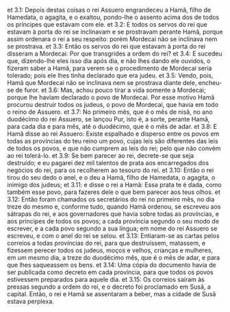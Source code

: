 et 3.1: Depois destas coisas o rei Assuero engrandeceu a Hamã, filho de Hamedata, o agagita, e o exaltou, pondo-lhe o assento acima dos de todos os príncipes que estavam com ele.
et 3.2: E todos os servos do rei que estavam à porta do rei se inclinavam e se prostravam perante Hamã, porque assim ordenara o rei a seu respeito: porém Mordecai não se inclinava nem se prostrava.
et 3.3: Então os servos do rei que estavam à porta do rei disseram a Mordecai: Por que transgrides a ordem do rei?
et 3.4: E sucedeu que, dizendo-lhe eles isso dia após dia, e não lhes dando ele ouvidos, o fizeram saber a Hamã, para verem se o procedimento de Mordecai seria tolerado; pois ele lhes tinha declarado que era judeu.
et 3.5: Vendo, pois, Hamã que Mordecai não se inclinava nem se prostrava diante dele, encheu-se de furor.
et 3.6: Mas, achou pouco tirar a vida somente a Mordecai; porque lhe haviam declarado o povo de Mordecai.  Por esse motivo Hamã procurou destruir todos os judeus, o povo de Mordecai, que havia em todo o reino de Assuero.
et 3.7: No primeiro mês, que é o mês de nisã, no ano duodécimo do rei Assuero, se lançou Pur, isto é, a sorte, perante Hamã, para cada dia e para mês, até o duodécimo, que é o mês de adar.
et 3.8: E Hamã disse ao rei Assuero: Existe espalhado e disperso entre os povos em todas as províncias do teu reino um povo, cujas leis são diferentes das leis de todos os povos, e que não cumprem as leis do rei;  pelo que não convém ao rei tolerá-lo.
et 3.9: Se bem parecer ao rei, decrete-se que seja destruído; e eu pagarei dez mil talentos de prata aos encarregados dos negócios do rei, para os recolherem ao tesouro do rei.
et 3.10: Então o rei tirou do seu dedo o anel, e o deu a Hamã, filho de Hamedata, o agagita, o inimigo dos judeus;
et 3.11: e disse o rei a Hamã: Essa prata te é dada, como também esse povo, para fazeres dele o que bem parecer aos teus olhos.
et 3.12: Então foram chamados os secretários do rei no primeiro mês, no dia treze do mesmo e, conforme tudo, quando Hamã ordenou, se escreveu aos sátrapas do rei, e aos governadores que havia sobre todas as províncias, e aos príncipes de todos os povos; a cada província segundo o seu modo de escrever, e a cada povo segundo a sua língua;  em nome do rei Assuero se escreveu, e com o anel do rei se selou.
et 3.13: Entiaram-se as cartas pelos correios a todas províncias do rei, para que destruíssem, matassem, e fizessem perecer todos os judeus, moços e velhos, crianças e mulheres, em um mesmo dia, a treze do duodécimo mês, que é o mês de adar, e para que lhes saqueassem os bens.
et 3.14: Uma cópia do documento havia de ser publicada como decreto em cada província, para que todos os povos estivessem preparados para aquele dia.
et 3.15: Os correios saíram às pressas segundo a ordem do rei, e o decreto foi proclamado em Susã, a capital. Então, o rei e Hamã se assentaram a beber, mas a cidade de Susã estava perplexa.
